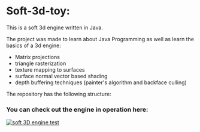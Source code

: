 # Soft-3d-toy:

This is a soft 3d engine written in Java.

The project was made to learn about Java Programming as well as learn the basics of a 3d engine:

  - Matrix projections
  - triangle rasterization
  - texture mapping to surfaces
  - surface normal vector based shading
  - depth buffering techniques (painter's algorithm and backface culling)

The repository has the following structure:

### You can check out the engine in operation here:

[![soft 3D engine test](https://i.ytimg.com/vi/95vz5KIjtyE/hqdefault.jpg?sqp=-oaymwEZCPYBEIoBSFXyq4qpAwsIARUAAIhCGAFwAQ==&rs=AOn4CLAJ13DWIpRWuEi44IFfbvJwbCKIzA)](https://www.youtube.com/watch?v=95vz5KIjtyE "soft 3D engine test")

  
